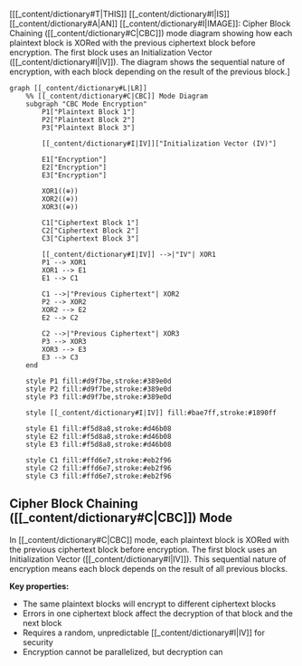 [[[_content/dictionary#T|THIS]] [[_content/dictionary#I|IS]] [[_content/dictionary#A|AN]] [[_content/dictionary#I|IMAGE]]: Cipher Block Chaining ([[_content/dictionary#C|CBC]]) mode diagram showing how each plaintext block is XORed with the previous ciphertext block before encryption. The first block uses an Initialization Vector ([[_content/dictionary#I|IV]]). The diagram shows the sequential nature of encryption, with each block depending on the result of the previous block.] 

```mermaid
graph [[_content/dictionary#L|LR]]
    %% [[_content/dictionary#C|CBC]] Mode Diagram
    subgraph "CBC Mode Encryption"
        P1["Plaintext Block 1"] 
        P2["Plaintext Block 2"]
        P3["Plaintext Block 3"]

        [[_content/dictionary#I|IV]]["Initialization Vector (IV)"]

        E1["Encryption"]
        E2["Encryption"]
        E3["Encryption"]

        XOR1((⊕))
        XOR2((⊕))
        XOR3((⊕))

        C1["Ciphertext Block 1"]
        C2["Ciphertext Block 2"]
        C3["Ciphertext Block 3"]

        [[_content/dictionary#I|IV]] -->|"IV"| XOR1
        P1 --> XOR1
        XOR1 --> E1
        E1 --> C1

        C1 -->|"Previous Ciphertext"| XOR2
        P2 --> XOR2
        XOR2 --> E2
        E2 --> C2

        C2 -->|"Previous Ciphertext"| XOR3
        P3 --> XOR3
        XOR3 --> E3
        E3 --> C3
    end

    style P1 fill:#d9f7be,stroke:#389e0d
    style P2 fill:#d9f7be,stroke:#389e0d
    style P3 fill:#d9f7be,stroke:#389e0d

    style [[_content/dictionary#I|IV]] fill:#bae7ff,stroke:#1890ff

    style E1 fill:#f5d8a8,stroke:#d46b08
    style E2 fill:#f5d8a8,stroke:#d46b08
    style E3 fill:#f5d8a8,stroke:#d46b08

    style C1 fill:#ffd6e7,stroke:#eb2f96
    style C2 fill:#ffd6e7,stroke:#eb2f96
    style C3 fill:#ffd6e7,stroke:#eb2f96
```

## Cipher Block Chaining ([[_content/dictionary#C|CBC]]) Mode

In [[_content/dictionary#C|CBC]] mode, each plaintext block is XORed with the previous ciphertext block before encryption. The first block uses an Initialization Vector ([[_content/dictionary#I|IV]]). This sequential nature of encryption means each block depends on the result of all previous blocks.

**Key properties:**
- The same plaintext blocks will encrypt to different ciphertext blocks
- Errors in one ciphertext block affect the decryption of that block and the next block
- Requires a random, unpredictable [[_content/dictionary#I|IV]] for security
- Encryption cannot be parallelized, but decryption can 
